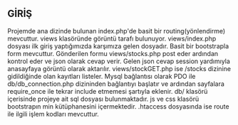 GİRİŞ
------------

Projemde ana dizinde bulunan index.php'de basit bir routing(yönlendirme) mevcuttur.
views klasöründe görüntü tarafı bulunuyor.
views/index.php dosyası ilk giriş yaptığımızda karşımıza gelen dosyadır. Basit bir bootstrapla form mevcuttur.
Gönderilen formu views/stocks.php post eder ardından kontrol eder ve json olarak cevap verir. Gelen json cevap session yardımıyla anasayfaya 
görüntü olarak aktarılır.
views/stockGET.php ise /stocks dizinine gidildiğinde olan kayıtları listeler.
Mysql bağlantısı olarak PDO ile db/db_connection.php dizininden bağlantıyı başlatır ve ardından sayfalara require_once ile tekrar include etmemesi şartıyla eklenir.
db/ klasörü içerisinde projeye ait sql dosyası bulunmaktadır.
js ve css klasörü bootstrapın min kütüphanesini içermektedir.
.htaccess dosyasında ise route ile ilgili işlem kodları mevcuttur.
